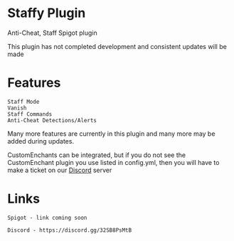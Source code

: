 # Staffy Plugin
Anti-Cheat, Staff Spigot plugin

This plugin has not completed development and consistent updates will be made

# Features
	Staff Mode
	Vanish
	Staff Commands
	Anti-Cheat Detections/Alerts
Many more features are currently in this plugin and many more may be added during updates.

CustomEnchants can be integrated, but if you do not see the CustomEnchant plugin you use listed in config.yml, then you will have to make a ticket on our [Discord](https://discord.gg/32SB8PsMtB) server

# Links
	Spigot - link coming soon
  
 	Discord - https://discord.gg/32SB8PsMtB

